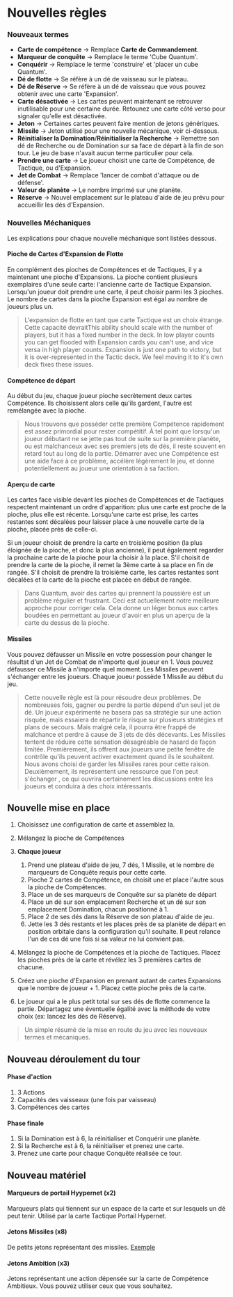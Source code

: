 # Nouvelles règles



### Nouveaux termes

- **Carte de compétence** -> Remplace **Carte de Commandement**.
- **Marqueur de conquête** -> Remplace le terme 'Cube Quantum'.
- **Conquérir** -> Remplace le terme 'construire' et 'placer un cube Quantum'.
- **Dé de flotte** -> Se réfère à un dé de vaisseau sur le plateau.
- **Dé de Réserve** -> Se réfère à un dé de vaisseau que vous pouvez obtenir avec une carte 'Expansion'.
- **Carte désactivée** -> Les cartes peuvent maintenant se retrouver inutilisable pour une certaine durée. Retounez une carte côté verso pour signaler qu'elle est désactivée.
- **Jeton** -> Certaines cartes peuvent faire mention de jetons génériques.
- **Missile** -> Jeton utilisé pour une nouvelle mécanique, voir ci-dessous.
- **Réinitialiser la Domination**/**Réinitialiser la Recherche** -> Remettre son dé de Recherche ou de Domination sur sa face de départ à la fin de son tour. Le jeu de base n'avait aucun terme particulier pour cela.
- **Prendre une carte** -> Le joueur choisit une carte de Compétence, de Tactique, ou d'Expansion.
- **Jet de Combat** -> Remplace 'lancer de combat d'attaque ou de défense'.
- **Valeur de planète** -> Le nombre imprimé sur une planète.
- **Réserve** -> Nouvel emplacement sur le plateau d'aide de jeu prévu pour accueillir les dés d'Expansion.


### Nouvelles Méchaniques
Les explications pour chaque nouvelle méchanique sont listées dessous.


#### Pioche de Cartes d'Expansion de Flotte
En complément des pioches de Compétences et de Tactiques, il y a maintenant une pioche d'Expansions. La pioche contient plusieurs exemplaires d'une seule carte: l'ancienne carte de Tactique Expansion. Lorsqu'un joueur doit prendre une carte, il peut choisir parmi les 3 pioches. Le nombre de cartes dans la pioche Expansion est égal au nombre de joueurs plus un.

> L'expansion de flotte en tant que carte Tactique est un choix étrange. Cette capacité devraitThis ability should scale with the number of players, but it has a fixed number in the deck. In low player counts you can get flooded with Expansion cards you can't use, and vice versa in high player counts. Expansion is just one path to victory, but it is over-represented in the Tactic deck. We feel moving it to it's own deck fixes these issues.


#### Compétence de départ
Au début du jeu, chaque joueur pioche secrètement deux cartes Compétence. Ils choisissent alors celle qu'ils gardent, l'autre est remélangée avec la pioche.

> Nous trouvons que posséder cette première Compétence rapidement est assez primordial pour rester compétitif. À tel point que lorsqu'un joueur débutant ne se jette pas tout de suite sur la première planète, ou est malchanceux avec ses premiers jets de dés, il reste souvent en retard tout au long de la partie. Démarrer avec une Compétence est une aide face à ce problème, accélère légèrement le jeu, et donne potentiellement au joueur une orientation à sa faction.


#### Aperçu de carte
Les cartes face visible devant les pioches de Compétences et de Tactiques respectent maintenant un ordre d'apparition: plus une carte est proche de la pioche, plus elle est récente. Lorsqu'une carte est prise, les cartes restantes sont décalées pour laisser place à une nouvelle carte de la pioche, placée près de celle-ci.

Si un joueur choisit de prendre la carte en troisième position (la plus éloignée de la pioche, et donc la plus ancienne), il peut également regarder la prochaine carte de la pioche pour la choisir à la place. S'il choisit de prendre la carte de la pioche, il remet la 3ème carte à sa place en fin de rangée. S'il choisit de prendre la troisième carte, les cartes restantes sont décalées et la carte de la pioche est placée en début de rangée.

> Dans Quantum, avoir des cartes qui prennent la poussière est un problème régulier et frustrant. Ceci est actuellement notre meilleure approche pour corriger cela. Cela donne un léger bonus aux cartes boudées en permettant au joueur d'avoir en plus un aperçu de la carte du dessus de la pioche.



#### Missiles

Vous pouvez défausser un Missile en votre possession pour changer le résultat d'un Jet de Combat de n'importe quel joueur en 1. Vous pouvez défausser ce Missile à n'importe quel moment. Les Missiles peuvent s'échanger entre les joueurs. Chaque joueur possède 1 Missile au début du jeu.


> Cette nouvelle règle est là pour résoudre deux problèmes. De nombreuses fois, gagner ou perdre la partie dépend d'un seul jet de dé. Un joueur expérimenté ne basera pas sa stratégie sur une action risquée, mais essaiera de répartir le risque sur plusieurs stratégies et plans de secours. Mais malgré cela, il pourra être frappé de malchance et perdre à cause de 3 jets de dés décevants. Les Missiles tentent de réduire cette sensation désagréable de hasard de façon limitée. Premièrement, ils offrent aux joueurs une petite fenêtre de contrôle qu'ils peuvent activer exactement quand ils le souhaitent. Nous avons choisi de garder les Missiles rares pour cette raison. Deuxièmement, ils représentent une ressource que l'on peut s'échanger , ce qui ouvrira certainement les discussions entre les joueurs et conduira à des choix intéressants.





## Nouvelle mise en place

1. Choisissez une configuration de carte et assemblez la.
1. Mélangez la pioche de Compétences
1. **Chaque joueur**
    1. Prend une plateau d'aide de jeu, 7 dés, 1 Missile, et le nombre de marqueurs de Conquête requis pour cette carte.
    1. Pioche 2 cartes de Compétence, en choisit une et place l'autre sous la pioche de Compétences.
    1. Place un de ses marqueurs de Conquête sur sa planète de départ
    1. Place un dé sur son emplacement Recherche et un dé sur son emplacement Domination, chacun positionné à 1.
    1. Place 2 de ses dés dans la Réserve de son plateau d'aide de jeu.
    1. Jette les 3 dés restants et les places près de sa planète de départ en position orbitale dans la configuration qu'il souhaite. Il peut relance l'un de ces dé une fois si sa valeur ne lui convient pas.

1. Mélangez la pioche de Compétences et la pioche de Tactiques. Placez les pioches près de la carte et révélez les 3 premières cartes de chacune.
1. Créez une pioche d'Expansion en prenant autant de cartes Expansions que le nombre de joueur + 1. Placez cette pioche près de la carte.
1. Le joueur qui a le plus petit total sur ses dés de flotte commence la partie. Départagez une éventuelle égalité avec la méthode de votre choix (ex: lancez les dés de Réserve).


> Un simple résumé de la mise en route du jeu avec les nouveaux termes et mécaniques.







## Nouveau déroulement du tour

#### Phase d'action
1. 3 Actions
1. Capacités des vaisseaux (une fois par vaisseau)
1. Compétences des cartes

#### Phase finale
1. Si la Domination est à 6, la réinitialiser et Conquérir une planète.
1. Si la Recherche est à 6, la réinitialiser et prenez une carte.
1. Prenez une carte pour chaque Conquête réalisée ce tour.






## Nouveau matériel


#### Marqueurs de portail Hyypernet (x2)
Marqueurs plats qui tiennent sur un espace de la carte et sur lesquels un dé peut tenir. Utilisé par la carte Tactique Portail Hypernet.

#### Jetons Missiles (x8)
De petits jetons représentant des missiles. [Exemple](https://www.thegamecrafter.com/publish/product/ArrowChit)

#### Jetons Ambition (x3)
Jetons représentant une action dépensée sur la carte de Compétence Ambitieux. Vous pouvez utiliser ceux que vous souhaitez.